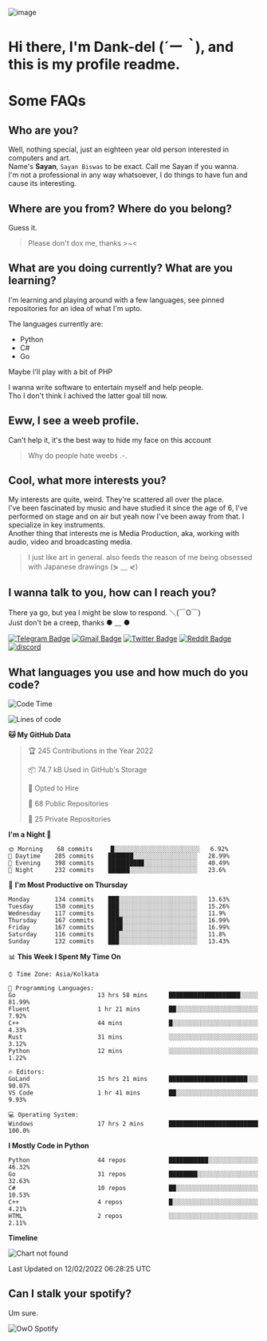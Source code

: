 ![image](https://user-images.githubusercontent.com/63096193/125182844-29f20800-e22f-11eb-8dc9-b0f2d29647bb.png)

# **Hi there, I'm Dank-del (*´ー｀*), and this is my profile readme.**
<!--  [![Profile views](https://gpvc.arturio.dev/dank-del)](https://github.com/dank-del) -->
# Some FAQs

## **Who are you?**

Well, nothing special, just an eighteen year old person interested in computers and art. \
Name's **Sayan**, `Sayan Biswas` to be exact. Call me Sayan if you wanna. \
I'm not a professional in any way whatsoever, I do things to have fun and cause its interesting.

## **Where are you from? Where do you belong?**

Guess it.
> Please don't dox me, thanks >~<

## **What are you doing currently? What are you learning?**

I'm learning and playing around with a few languages, see pinned repositories for an idea of what I'm upto.

The languages currently are:

- Python
- C#
- Go

Maybe I'll play with a bit of PHP

I wanna write software to entertain myself and help people. \
Tho I don't think I achived the latter goal till now.

## **Eww, I see a weeb profile.**

Can't help it, it's the best way to hide my face on this account
> Why do people hate weebs .-.

## **Cool, what more interests you?**

My interests are quite, weird. They're scattered all over the place. \
I've been fascinated by music and have studied it since the age of 6, I've performed on stage and on air but yeah now I've been away from that. I specialize in key instruments. \
Another thing that interests me is Media Production, aka, working with audio, video and broadcasting media.

> I just like art in general. also feeds the reason of me being obsessed with Japanese drawings (⋟ ﹏ ⋞)

## **I wanna talk to you, how can I reach you?**

There ya go, but yea I might be slow to respond. ＼(￣O￣) \
Just don't be a creep, thanks ● ﹏ ●

[![Telegram Badge](https://img.shields.io/badge/-dank_as_fuck-1ca0f1?style=flat-square&logo=telegram&logoColor=white&link=https://t.me/dank_as_fuck)](https://t.me/dank_as_fuck)
[![Gmail Badge](https://img.shields.io/badge/-chizuru@kanojo.tk-c14438?style=flat-square&logo=Gmail&logoColor=white&link=mailto:chizuru@kanojo.tk)](mailto:chizuru@kanojo.tk)
[![Twitter Badge](https://img.shields.io/twitter/follow/TheDankDel?style=social)](https://twitter.com/TheDankDel)
[![Reddit Badge](https://img.shields.io/reddit/user-karma/combined/dank_as_fuck_?style=social)](https://www.reddit.com/user/dank_as_fuck_/)
[![discord](https://discord-md-badge.vercel.app/api/shield/506536929152466945?style=social)](https://discordapp.com/users/506536929152466945)

## **What languages you use and how much do you code?**

<!--START_SECTION:waka-->
![Code Time](http://img.shields.io/badge/Code%20Time-453%20hrs%2051%20mins-blue)

![Lines of code](https://img.shields.io/badge/From%20Hello%20World%20I%27ve%20Written-867%20Thousand%20lines%20of%20code-blue)

**🐱 My GitHub Data** 

> 🏆 245 Contributions in the Year 2022
 > 
> 📦 74.7 kB Used in GitHub's Storage 
 > 
> 💼 Opted to Hire
 > 
> 📜 68 Public Repositories 
 > 
> 🔑 25 Private Repositories  
 > 
**I'm a Night 🦉** 

```text
🌞 Morning    68 commits     █░░░░░░░░░░░░░░░░░░░░░░░░   6.92% 
🌆 Daytime    285 commits    ███████░░░░░░░░░░░░░░░░░░   28.99% 
🌃 Evening    398 commits    ██████████░░░░░░░░░░░░░░░   40.49% 
🌙 Night      232 commits    ██████░░░░░░░░░░░░░░░░░░░   23.6%

```
📅 **I'm Most Productive on Thursday** 

```text
Monday       134 commits    ███░░░░░░░░░░░░░░░░░░░░░░   13.63% 
Tuesday      150 commits    ███░░░░░░░░░░░░░░░░░░░░░░   15.26% 
Wednesday    117 commits    ███░░░░░░░░░░░░░░░░░░░░░░   11.9% 
Thursday     167 commits    ████░░░░░░░░░░░░░░░░░░░░░   16.99% 
Friday       167 commits    ████░░░░░░░░░░░░░░░░░░░░░   16.99% 
Saturday     116 commits    ███░░░░░░░░░░░░░░░░░░░░░░   11.8% 
Sunday       132 commits    ███░░░░░░░░░░░░░░░░░░░░░░   13.43%

```


📊 **This Week I Spent My Time On** 

```text
⌚︎ Time Zone: Asia/Kolkata

💬 Programming Languages: 
Go                       13 hrs 58 mins      ████████████████████░░░░░   81.99% 
Fluent                   1 hr 21 mins        ██░░░░░░░░░░░░░░░░░░░░░░░   7.92% 
C++                      44 mins             █░░░░░░░░░░░░░░░░░░░░░░░░   4.33% 
Rust                     31 mins             ░░░░░░░░░░░░░░░░░░░░░░░░░   3.12% 
Python                   12 mins             ░░░░░░░░░░░░░░░░░░░░░░░░░   1.22%

🔥 Editors: 
GoLand                   15 hrs 21 mins      ██████████████████████░░░   90.07% 
VS Code                  1 hr 41 mins        ██░░░░░░░░░░░░░░░░░░░░░░░   9.93%

💻 Operating System: 
Windows                  17 hrs 2 mins       █████████████████████████   100.0%

```

**I Mostly Code in Python** 

```text
Python                   44 repos            ███████████░░░░░░░░░░░░░░   46.32% 
Go                       31 repos            ████████░░░░░░░░░░░░░░░░░   32.63% 
C#                       10 repos            ██░░░░░░░░░░░░░░░░░░░░░░░   10.53% 
C++                      4 repos             █░░░░░░░░░░░░░░░░░░░░░░░░   4.21% 
HTML                     2 repos             ░░░░░░░░░░░░░░░░░░░░░░░░░   2.11%

```


**Timeline**

![Chart not found](https://raw.githubusercontent.com/Dank-del/Dank-del/main/charts/bar_graph.png) 


 Last Updated on 12/02/2022 06:28:25 UTC
<!--END_SECTION:waka-->

## **Can I stalk your spotify?**

Um sure.

![OwO Spotify](https://spotify-recently-played-readme.vercel.app/api?user=31fdrsslnr7nvq4ytqwtw7c4rxfm&count=5)
